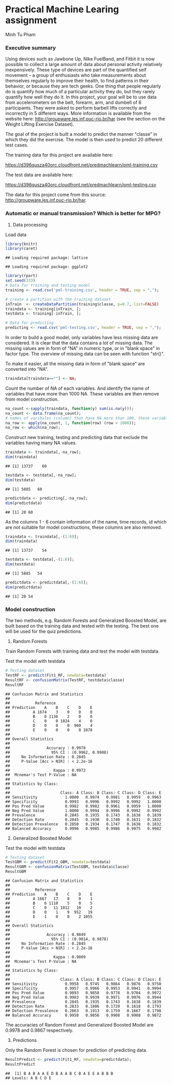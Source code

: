 # Practical Machine Learing assignment
Minh Tu Pham  
### Executive summary

Using devices such as Jawbone Up, Nike FuelBand, and Fitbit it is now possible to collect a large amount of data about personal activity relatively inexpensively. These type of devices are part of the quantified self movement – a group of enthusiasts who take measurements about themselves regularly to improve their health, to find patterns in their behavior, or because they are tech geeks. One thing that people regularly do is quantify how much of a particular activity they do, but they rarely quantify how well they do it. In this project, your goal will be to use data from accelerometers on the belt, forearm, arm, and dumbell of 6 participants. They were asked to perform barbell lifts correctly and incorrectly in 5 different ways. More information is available from the website here: http://groupware.les.inf.puc-rio.br/har (see the section on the Weight Lifting Exercise Dataset).

The goal of the project is built a model to predict the manner "classe" in which they did the exercise. The model is then used to predict 20 different test cases.

The training data for this project are available here:

https://d396qusza40orc.cloudfront.net/predmachlearn/pml-training.csv

The test data are available here:

https://d396qusza40orc.cloudfront.net/predmachlearn/pml-testing.csv

The data for this project come from this source: http://groupware.les.inf.puc-rio.br/har. 

### Automatic or manual transmission? Which is better for MPG? 

1. Data processing 

Load data


```r
library(knitr)
library(caret)
```

```
## Loading required package: lattice
```

```
## Loading required package: ggplot2
```

```r
library(rpart)
set.seed(333)
# Data for training and testing model
training <- read.csv('pml-training.csv', header = TRUE, sep = ",");

# create a partition with the training dataset 
inTrain  <- createDataPartition(training$classe, p=0.7, list=FALSE)
traindata <- training[inTrain, ];
testdata <- training[-inTrain, ];

# Data for predicting
predicting <- read.csv('pml-testing.csv', header = TRUE, sep = ",");
```

In order to build a good model, only variables have less missing data are considered. It is clear that the data contains a lot of missing data. The missing values are in form of "NA" in numeric type, or in "blank space" in factor type. The overview of missing data can be seen with function "str()".


To make it easier, all the missing data in form of "blank space" are converted into "NA".


```r
traindata[traindata==""] <- NA;
```

Count the number of NA of each variables. And identify the name of variables that have more than 1000 NA. These variables are then remove from model construction.


```r
na_count <-sapply(traindata, function(y) sum(is.na(y)));
na_count <- data.frame(na_count);
# names of varibales (column) that have NA more than 100, these variables should be removed from model construction
na_row <- apply(na_count, 1, function(row) (row > 1000)); 
na_row <- which(na_row);
```

Construct new training, testing and predicting data that exclude the variables having many NA values.


```r
traindata <- traindata[,-na_row];
dim(traindata)
```

```
## [1] 13737    60
```

```r
testdata <- testdata[,-na_row];
dim(testdata)
```

```
## [1] 5885   60
```

```r
predictdata <- predicting[,-na_row];
dim(predictdata)
```

```
## [1] 20 60
```

As the columns 1 - 6 contain information of the name, time records, id which are not suitable for model constructions, these columns are also removed.


```r
traindata <- traindata[,-(1:6)];
dim(traindata)
```

```
## [1] 13737    54
```

```r
testdata <- testdata[,-(1:6)];
dim(testdata)
```

```
## [1] 5885   54
```

```r
predictdata <- predictdata[,-(1:6)];
dim(predictdata)
```

```
## [1] 20 54
```

### Model construction

The two methods, e.g. Random Forests and Generalized Boosted Model, are built based on the training data and tested with the testing.  The best one will be used for the quiz predictions.

1. Random Forests

Train Random Forests with training data and test the model with testdata.



Test the model with testdata


```r
# Testing dataset
TestRF <- predict(Fit1_RF, newdata=testdata)
ResultRF <- confusionMatrix(TestRF, testdata$classe)
ResultRF
```

```
## Confusion Matrix and Statistics
## 
##           Reference
## Prediction    A    B    C    D    E
##          A 1674    3    0    0    0
##          B    0 1136    2    0    0
##          C    0    0 1024    4    0
##          D    0    0    0  960    4
##          E    0    0    0    0 1078
## 
## Overall Statistics
##                                           
##                Accuracy : 0.9978          
##                  95% CI : (0.9962, 0.9988)
##     No Information Rate : 0.2845          
##     P-Value [Acc > NIR] : < 2.2e-16       
##                                           
##                   Kappa : 0.9972          
##  Mcnemar's Test P-Value : NA              
## 
## Statistics by Class:
## 
##                      Class: A Class: B Class: C Class: D Class: E
## Sensitivity            1.0000   0.9974   0.9981   0.9959   0.9963
## Specificity            0.9993   0.9996   0.9992   0.9992   1.0000
## Pos Pred Value         0.9982   0.9982   0.9961   0.9959   1.0000
## Neg Pred Value         1.0000   0.9994   0.9996   0.9992   0.9992
## Prevalence             0.2845   0.1935   0.1743   0.1638   0.1839
## Detection Rate         0.2845   0.1930   0.1740   0.1631   0.1832
## Detection Prevalence   0.2850   0.1934   0.1747   0.1638   0.1832
## Balanced Accuracy      0.9996   0.9985   0.9986   0.9975   0.9982
```

2. Generalized Boosted Model



Test the model with testdata


```r
# Testing dataset
TestGBM <- predict(Fit2_GBM, newdata=testdata)
ResultGBM <- confusionMatrix(TestGBM, testdata$classe)
ResultGBM
```

```
## Confusion Matrix and Statistics
## 
##           Reference
## Prediction    A    B    C    D    E
##          A 1667   17    0    0    1
##          B    6 1110    5    0    5
##          C    0   11 1012   10    2
##          D    0    1    9  952   19
##          E    1    0    0    2 1055
## 
## Overall Statistics
##                                           
##                Accuracy : 0.9849          
##                  95% CI : (0.9814, 0.9878)
##     No Information Rate : 0.2845          
##     P-Value [Acc > NIR] : < 2.2e-16       
##                                           
##                   Kappa : 0.9809          
##  Mcnemar's Test P-Value : NA              
## 
## Statistics by Class:
## 
##                      Class: A Class: B Class: C Class: D Class: E
## Sensitivity            0.9958   0.9745   0.9864   0.9876   0.9750
## Specificity            0.9957   0.9966   0.9953   0.9941   0.9994
## Pos Pred Value         0.9893   0.9858   0.9778   0.9704   0.9972
## Neg Pred Value         0.9983   0.9939   0.9971   0.9976   0.9944
## Prevalence             0.2845   0.1935   0.1743   0.1638   0.1839
## Detection Rate         0.2833   0.1886   0.1720   0.1618   0.1793
## Detection Prevalence   0.2863   0.1913   0.1759   0.1667   0.1798
## Balanced Accuracy      0.9958   0.9856   0.9908   0.9908   0.9872
```

The accuracies of Random Forest and Generalized Boosted Model are 0.9978 and 0.9867 respectively.

3. Predictions

Only the Random Forest is chosen for prediction of predicting data.


```r
ResultPredict <- predict(Fit1_RF, newdata=predictdata);
ResultPredict
```

```
##  [1] B A B A A E D B A A B C B A E E A B B B
## Levels: A B C D E
```

